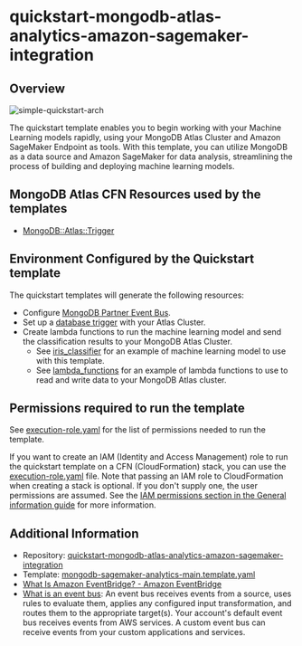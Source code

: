 # quickstart-mongodb-atlas-analytics-amazon-sagemaker-integration



## Overview

![simple-quickstart-arch](https://user-images.githubusercontent.com/5663078/229119386-0dbc6e30-a060-465e-86dd-f89712b0fc49.png)

The quickstart template enables you to begin working with your Machine Learning models rapidly, using your MongoDB Atlas Cluster and Amazon SageMaker Endpoint as tools. With this template, you can utilize MongoDB as a data source and Amazon SageMaker for data analysis, streamlining the process of building and deploying machine learning models.



## MongoDB Atlas CFN Resources used by the templates

- [MongoDB::Atlas::Trigger](../../cfn-resources/trigger/)


## Environment Configured by the Quickstart template
The quickstart templates will generate the following resources:
 - Configure [MongoDB Partner Event Bus](http://mongodb.com/docs/atlas/app-services/triggers/aws-eventbridge/#std-label-aws-eventbridge).
 - Set up a [database trigger](https://www.mongodb.com/docs/atlas/app-services/triggers/database-triggers/) with your Atlas Cluster.
 - Create lambda functions to run the machine learning model and send the classification results to your MongoDB Atlas Cluster. 
    - See [iris_classifier](sagemaker-example/iris_classifier/) for an example of machine learning model to use with this template.
    -  See [lambda_functions](sagemaker-example/lambda_functions/) for an example of lambda functions to use to read and write data to your MongoDB Atlas cluster.


## Permissions required to run the template
See [execution-role.yaml](execution-role.yaml) for the list of permissions needed to run the template. 


If you want to create an IAM (Identity and Access Management) role to run the quickstart template on a CFN (CloudFormation) stack, you can use the [execution-role.yaml](execution-role.yaml) file. Note that passing an IAM role to CloudFormation when creating a stack is optional. If you don't supply one, the user permissions are assumed. 
See the [IAM permissions section in the General information guide](https://aws-ia.github.io/content/qs_info.html#_technical_requirements) for more information.


## Additional Information

- Repository: [quickstart-mongodb-atlas-analytics-amazon-sagemaker-integration](https://github.com/aws-quickstart/quickstart-mongodb-atlas-analytics-amazon-sagemaker-integration)
- Template: [mongodb-sagemaker-analytics-main.template.yaml](https://github.com/aws-quickstart/quickstart-mongodb-atlas-analytics-amazon-sagemaker-integration/blob/main/templates/mongodb-sagemaker-analytics-main.template.yaml)
- [What Is Amazon EventBridge? - Amazon EventBridge](https://docs.aws.amazon.com/eventbridge/latest/userguide/eb-what-is.html)
- [What is an event bus](https://docs.aws.amazon.com/eventbridge/latest/APIReference/API_EventBus.html): An event bus receives events from a source, uses rules to evaluate them, applies any configured input transformation, and routes them to the appropriate target(s). Your account's default event bus receives events from AWS services. A custom event bus can receive events from your custom applications and services.

